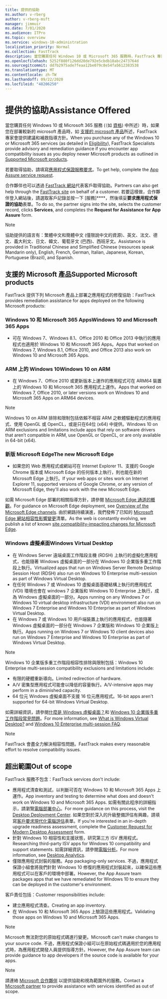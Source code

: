 ```yaml
---
title: 提供的協助
ms.author: v-rberg
author: v-rberg-msft
manager: jimmuir
ms.date: 7/01/2020
ms.audience: ITPro
ms.topic: overview
ms.service: windows-10-administration
localization_priority: Normal
ms.collection: FastTrack
description: 當您購買任何 Windows 10 或 Microsoft 365 服務時，FastTrack 專家會提供部署至 Windows 10 和 Microsoft 365 Apps 的建議和修復指引，並且讓您保持在最新狀態而不需額外成本 (具有合格訂用帳戶)。
ms.openlocfilehash: 5252f880f126dd20de792e5cbdb18abc2473764d
ms.sourcegitcommit: dd7b2975ade7feaa12be079c8e54fa5612383538
ms.translationtype: MT
ms.contentlocale: zh-TW
ms.lasthandoff: 09/22/2020
ms.locfileid: "48206250"
---
```

# <a name="assistance-offered"></a><span data-ttu-id="0040b-103">提供的協助</span><span class="sxs-lookup"><span data-stu-id="0040b-103">Assistance Offered</span></span>  

<span data-ttu-id="0040b-104">當您購買任何 Windows 10 或 Microsoft 365 服務 (（如 [資格](eligibility.md)) 中所述）時，如果您在部署較新的 microsoft 產品時，如 [支援的 microsoft 產品](#supported-microsoft-products)所述，FastTrack 專家會提供建議和補救指導方針。</span><span class="sxs-lookup"><span data-stu-id="0040b-104">When you purchase any of the Windows 10 or Microsoft 365 services (as detailed in [Eligibility](eligibility.md)), FastTrack Specialists provide advisory and remediation guidance if you encounter app compatibility issues as you deploy newer Microsoft products as outlined in [Supported Microsoft products](#supported-microsoft-products).</span></span>

<span data-ttu-id="0040b-105">若要取得協助，請填寫[應用程式保證服務要求](https://go.microsoft.com/fwlink/?linkid=2022721)。</span><span class="sxs-lookup"><span data-stu-id="0040b-105">To get help, complete the [App Assure service request](https://go.microsoft.com/fwlink/?linkid=2022721).</span></span>

<span data-ttu-id="0040b-106">合作夥伴也可以透過 [FastTrack 網站](https://go.microsoft.com/fwlink/?linkid=780698)代表客戶取得協助。</span><span class="sxs-lookup"><span data-stu-id="0040b-106">Partners can also get help through the [FastTrack site](https://go.microsoft.com/fwlink/?linkid=780698) on behalf of a customer.</span></span> <span data-ttu-id="0040b-107">若要這樣做，合作夥伴登入網站後，請選取客戶記錄並按一下 [服務]\*\*\*\*，然後填妥**要求應用程式保證的協助**表單。</span><span class="sxs-lookup"><span data-stu-id="0040b-107">To do so, the partner signs into the site, selects the customer record, clicks **Services**, and completes the **Request for Assistance for App Assure** form.</span></span>

> [!NOTE]
> <span data-ttu-id="0040b-108">協助提供的語言有：繁體中文和簡體中文 (僅限說中文的資源)、英文、法文、德文、義大利文、日文、韓文、葡萄牙文 (巴西)、西班牙文。</span><span class="sxs-lookup"><span data-stu-id="0040b-108">Assistance is provided in Traditional Chinese and Simplified Chinese (resources speak Mandarin only), English, French, German, Italian, Japanese, Korean, Portuguese (Brazil), and Spanish.</span></span> 

## <a name="supported-microsoft-products"></a><span data-ttu-id="0040b-109">支援的 Microsoft 產品</span><span class="sxs-lookup"><span data-stu-id="0040b-109">Supported Microsoft products</span></span>

<span data-ttu-id="0040b-110">FastTrack 提供下列 Microsoft 產品上部署之應用程式的修復協助：</span><span class="sxs-lookup"><span data-stu-id="0040b-110">FastTrack provides remediation assistance for apps deployed on the following Microsoft products:</span></span>

### <a name="windows-10-and-microsoft-365-apps"></a><span data-ttu-id="0040b-111">Windows 10 和 Microsoft 365 Apps</span><span class="sxs-lookup"><span data-stu-id="0040b-111">Windows 10 and Microsoft 365 Apps</span></span>

- <span data-ttu-id="0040b-112">可在 Windows 7、Windows 8.1、Office 2010 和 Office 2013 中執行的應用程式也適用於 Windows 10 和 Microsoft 365 Apps。</span><span class="sxs-lookup"><span data-stu-id="0040b-112">Apps that worked on Windows 7, Windows 8.1, Office 2010, and Office 2013 also work on Windows 10 and Microsoft 365 Apps.</span></span>

### <a name="windows-10-on-arm"></a><span data-ttu-id="0040b-113">ARM 上的 Windows 10</span><span class="sxs-lookup"><span data-stu-id="0040b-113">Windows 10 on ARM</span></span>

- <span data-ttu-id="0040b-114">在 Windows 7、Office 2010 或更新版本上運作的應用程式可在 ARM64 裝置上的 Windows 10 和 Microsoft 365 應用程式上運作。</span><span class="sxs-lookup"><span data-stu-id="0040b-114">Apps that worked on Windows 7, Office 2010, or later versions  work on Windows 10 and Microsoft 365 Apps on ARM64 devices.</span></span>

> [!NOTE]
> <span data-ttu-id="0040b-115">Windows 10 on ARM 排除和限制包括依賴不相容 ARM 之軟體驅動程式的應用程式、使用 OpenGL 或 OpenCL，或是只在64位 (x64) 中提供。</span><span class="sxs-lookup"><span data-stu-id="0040b-115">Windows 10 on ARM exclusions and limitations include apps that rely on software drivers that aren’t compatible in ARM, use OpenGL or OpenCL, or are only available in 64-bit (x64).</span></span>

### <a name="the-new-microsoft-edge"></a><span data-ttu-id="0040b-116">新版 Microsoft Edge</span><span class="sxs-lookup"><span data-stu-id="0040b-116">The new Microsoft Edge</span></span>

- <span data-ttu-id="0040b-117">如果您的 Web 應用程式或網站可在 Internet Explorer 11、支援的 Google Chrome 版本或 Microsoft Edge 的任何版本上執行，則也能在新的 Microsoft Edge 上執行。</span><span class="sxs-lookup"><span data-stu-id="0040b-117">If your web apps or sites work on Internet Explorer 11, supported versions of Google Chrome, or any version of Microsoft Edge, they'll also work with the new Microsoft Edge.</span></span>

<span data-ttu-id="0040b-118">如需 Microsoft Edge 部署的相關指導方針，請參閱 [Microsoft Edge 通道的概觀](https://docs.microsoft.com/DeployEdge/microsoft-edge-channels)。</span><span class="sxs-lookup"><span data-stu-id="0040b-118">For guidance on Microsoft Edge deployment, see [Overview of the Microsoft Edge channels](https://docs.microsoft.com/DeployEdge/microsoft-edge-channels).</span></span> <span data-ttu-id="0040b-119">由於網路持續演進，我們發佈了已知的 [Microsoft Edge 網站相容性影響變更](https://docs.microsoft.com/microsoft-edge/web-platform/site-impacting-changes)清單。</span><span class="sxs-lookup"><span data-stu-id="0040b-119">As the web is constantly evolving, we publish a list of known [site compatibility-impacting changes for Microsoft Edge](https://docs.microsoft.com/microsoft-edge/web-platform/site-impacting-changes).</span></span>

### <a name="windows-virtual-desktop"></a><span data-ttu-id="0040b-120">Windows 虛擬桌面</span><span class="sxs-lookup"><span data-stu-id="0040b-120">Windows Virtual Desktop</span></span>

- <span data-ttu-id="0040b-121">在 Windows Server 遠端桌面工作階段主機 (RDSH) 上執行的虛擬化應用程式，也能隨著 Windows 虛擬桌面的一部分在 Windows 10 企業版多重工作階段上執行。</span><span class="sxs-lookup"><span data-stu-id="0040b-121">Virtualized apps that run on Windows Server Remote Desktop Session Host (RDSH) also run on Windows 10 Enterprise multi-session as part of Windows Virtual Desktop.</span></span>
- <span data-ttu-id="0040b-122">在任何 Windows 7 或 Windows 10 虛擬桌面基礎結構上執行的應用程式 (VDI) 環境也會在 windows 7 企業版和 Windows 10 Enterprise 上執行，成為 Windows 虛擬桌面的一部分。</span><span class="sxs-lookup"><span data-stu-id="0040b-122">Apps running on any Windows 7 or Windows 10 virtual desktop infrastructure (VDI) environment also run on Windows 7 Enterprise and Windows 10 Enterprise as part of Windows Virtual Desktop.</span></span>
- <span data-ttu-id="0040b-123">在 Windows 7 或 Windows 10 用戶端裝置上執行的應用程式，也能隨著 Windows 虛擬桌面的一部分在 Windows 7 企業版和 Windows 10 企業版上執行。</span><span class="sxs-lookup"><span data-stu-id="0040b-123">Apps running on Windows 7 or Windows 10 client devices also run on Windows 7 Enterprise and Windows 10 Enterprise as part of Windows Virtual Desktop.</span></span>

> [!NOTE]
> <span data-ttu-id="0040b-124">Windows 10 企業版多重工作階段相容性排除與限制包括：</span><span class="sxs-lookup"><span data-stu-id="0040b-124">Windows 10 Enterprise multi-session compatibility exclusions and limitations include:</span></span> 
> - <span data-ttu-id="0040b-125">有限的硬體重新導向。</span><span class="sxs-lookup"><span data-stu-id="0040b-125">Limited redirection of hardware.</span></span>
> - <span data-ttu-id="0040b-126">A/V 密集型應用程式可能會以降低的容量執行。</span><span class="sxs-lookup"><span data-stu-id="0040b-126">A/V-intensive apps may perform in a diminished capacity.</span></span>
> - <span data-ttu-id="0040b-127">64 位元 Windows 虛擬桌面不支援 16 位元應用程式。</span><span class="sxs-lookup"><span data-stu-id="0040b-127">16-bit apps aren't supported for 64-bit Windows Virtual Desktop.</span></span>

<span data-ttu-id="0040b-128">如需詳細資訊，請參閱[什麼是 Windows 虛擬桌面？](https://docs.microsoft.com/azure/virtual-desktop/overview)和 [Windows 10 企業版多重工作階段常見問題](https://docs.microsoft.com/azure/virtual-desktop/windows-10-multisession-faq)。</span><span class="sxs-lookup"><span data-stu-id="0040b-128">For more information, see [What is Windows Virtual Desktop?](https://docs.microsoft.com/azure/virtual-desktop/overview) and [Windows 10 Enterprise multi-session FAQ](https://docs.microsoft.com/azure/virtual-desktop/windows-10-multisession-faq).</span></span>

> [!NOTE]
> <span data-ttu-id="0040b-129">FastTrack 會盡全力解決相容性問題。</span><span class="sxs-lookup"><span data-stu-id="0040b-129">FastTrack makes every reasonable effort to resolve compatibility issues.</span></span> 

## <a name="out-of-scope"></a><span data-ttu-id="0040b-130">超出範圍</span><span class="sxs-lookup"><span data-stu-id="0040b-130">Out of scope</span></span>

<span data-ttu-id="0040b-131">FastTrack 服務不包含：</span><span class="sxs-lookup"><span data-stu-id="0040b-131">FastTrack services don't include:</span></span>
- <span data-ttu-id="0040b-132">應用程式清查和測試，以判斷可否在 Windows 10 和 Microsoft 365 Apps 上運作。</span><span class="sxs-lookup"><span data-stu-id="0040b-132">App inventory and testing to determine what does and doesn't work on Windows 10 and Microsoft 365 Apps.</span></span> <span data-ttu-id="0040b-133">如需有關此程序的詳細指示，請瀏覽[電腦部署中心](https://go.microsoft.com/fwlink/?linkid=2080140)。</span><span class="sxs-lookup"><span data-stu-id="0040b-133">For more guidance on this process, visit the [Desktop Deployment Center](https://go.microsoft.com/fwlink/?linkid=2080140).</span></span> <span data-ttu-id="0040b-134">如果您對於深入的升級整備評估有興趣，請填寫[客戶要求現代化電腦評估](https://go.microsoft.com/fwlink/?linkid=2053818)表單。</span><span class="sxs-lookup"><span data-stu-id="0040b-134">If you're interested in an in-depth upgrade readiness assessment, complete the [Customer Request for Modern Desktop Assessment](https://go.microsoft.com/fwlink/?linkid=2053818) form.</span></span>
- <span data-ttu-id="0040b-135">針對 Windows 10 相容性和支援狀態，研究第三方 ISV 應用程式。</span><span class="sxs-lookup"><span data-stu-id="0040b-135">Researching third-party ISV apps for Windows 10 compatibility and support statements.</span></span> <span data-ttu-id="0040b-136">如需詳細資訊，請參閱[電腦分析](https://docs.microsoft.com/sccm/desktop-analytics/overview)。</span><span class="sxs-lookup"><span data-stu-id="0040b-136">For more information, see [Desktop Analytics](https://docs.microsoft.com/sccm/desktop-analytics/overview).</span></span>
- <span data-ttu-id="0040b-137">僅限應用程式封裝的服務。</span><span class="sxs-lookup"><span data-stu-id="0040b-137">App packaging-only services.</span></span> <span data-ttu-id="0040b-138">不過，應用程式保證小組會將我們針對 Windows 10 修復的應用程式封裝起來，以確保這些應用程式可以在客戶的環境中部署。</span><span class="sxs-lookup"><span data-stu-id="0040b-138">However, the App Assure team packages apps that we have remediated for Windows 10 to ensure they can be deployed in the customer's environment.</span></span>

<span data-ttu-id="0040b-139">客戶責任包括：</span><span class="sxs-lookup"><span data-stu-id="0040b-139">Customer responsibilities include:</span></span>
- <span data-ttu-id="0040b-140">建立應用程式清查。</span><span class="sxs-lookup"><span data-stu-id="0040b-140">Creating an app inventory.</span></span>
- <span data-ttu-id="0040b-141">在 Windows 10 和 Microsoft 365 Apps 上驗證這些應用程式。</span><span class="sxs-lookup"><span data-stu-id="0040b-141">Validating those apps on Windows 10 and Microsoft 365 Apps.</span></span>

> [!NOTE]
> <span data-ttu-id="0040b-142">Microsoft 無法對您的原始程式碼進行變更。</span><span class="sxs-lookup"><span data-stu-id="0040b-142">Microsoft can't make changes to your source code.</span></span> <span data-ttu-id="0040b-143">不過，應用程式保證小組可以在原始程式碼適用於您的應用程式時，為應用程式開發人員提供指導方針。</span><span class="sxs-lookup"><span data-stu-id="0040b-143">However, the App Assure team can provide guidance to app developers if the source code is available for your apps.</span></span>

> [!NOTE]
> <span data-ttu-id="0040b-144">請連絡 [Microsoft 合作夥伴](https://go.microsoft.com/fwlink/?linkid=2080150) 以提供協助和視為範圍外的服務。</span><span class="sxs-lookup"><span data-stu-id="0040b-144">Contact a [Microsoft partner](https://go.microsoft.com/fwlink/?linkid=2080150) to provide assistance with services identified as out of scope.</span></span>


